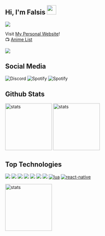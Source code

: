 
## Hi, I'm Falsis <img src="https://raw.githubusercontent.com/barbecue/barbecue/master/media/wave.gif" height="30" weight="30">

<a href="https://falsisdev.ga"><img src="https://lanyard-profile-readme.vercel.app/api/539843855567028227"></a>

Visit [My Personal Website](https://falsisdev.repl.co/)!<br>
📺 [Anime List](https://github.com/falsisdev/falsisdev/blob/main/animes.md)

<a href="https://github.com/falsisdev"><img src="https://img.shields.io/github/followers/falsisdev?style=for-the-badge"></a>

## Social Media
![Discord](https://img.shields.io/badge/Falsis%20-323330.svg?&style=for-the-badge&logo=discord&logoColor=white) ![Spotify](https://img.shields.io/badge/Falsis%20-323330.svg?&style=for-the-badge&logo=spotify&logoColor=white) ![Spotify](https://img.shields.io/badge/FalsisDev%20-323330.svg?&style=for-the-badge&logo=github&logoColor=white)
## Github Stats
<a href="https://github.com/falsisdev"><img src="https://github-readme-stats.vercel.app/api?username=falsisdev&show_icons=true&theme=react" width="%100" height="150px" alt="stats"/></a>
<a href="https://falsisdev.ga"><img src="https://github-readme-streak-stats.herokuapp.com/?user=falsisdev&theme=react" width="%100" height="150px" alt="stats"/></a>

## Top Technologies
<a href="https://www.javascript.com/"><img src="https://img.shields.io/badge/JavaScript-323330?style=for-the-badge&logo=javascript"></a> <a href="https://nodejs.org/en/"><img src="https://img.shields.io/badge/Node.js-323330?style=for-the-badge&logo=node.js"></a> <a href="https://html.com/"><img src="https://img.shields.io/badge/HTML-323330?style=for-the-badge&logo=html5"></a> <a href="https://css-tricks.com/"><img src="https://img.shields.io/badge/CSS-323330?style=for-the-badge&logo=css3&logoColor=blue"></a> <a href="https://golang.org/"><img src="https://img.shields.io/badge/GO-323330?style=for-the-badge&logo=go"></a> <a href="https://www.python.org/"><img src="https://img.shields.io/badge/Python-323330?style=for-the-badge&logo=python"></a> <a href="https://vuejs.org/"><img src="https://img.shields.io/badge/Vue-323330?style=for-the-badge&logo=vue.js"></a> [![lua](https://img.shields.io/badge/Lua-323330?style=for-the-badge&logo=lua)](https://lua.org) [![react-native](https://img.shields.io/badge/React%20Native-323330?style=for-the-badge&logo=react)](https://reactnative.dev/)

<img src="https://github-readme-stats.vercel.app/api/top-langs/?username=falsisdev&theme=react&layout=compact" width="%100" height="150px" alt="stats"/>
